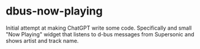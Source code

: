 # dbus-now-playing

Initial attempt at making ChatGPT write some code. Specifically and small "Now Playing" widget that listens to d-bus messages from Supersonic and shows artist and track name. 

